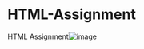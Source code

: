 # HTML-Assignment
HTML Assignment![image](https://github.com/0xnehasingh/HTML-Assignment/assets/67492324/a552a36f-ada3-45b9-b6ce-b22e0c93a50e)
